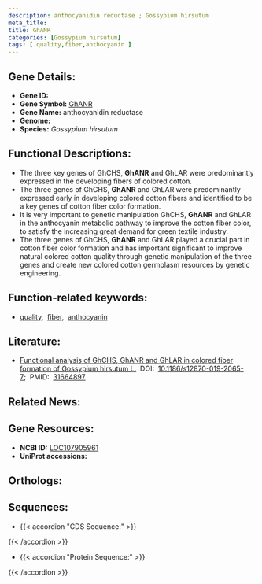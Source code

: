 ```yaml
---
description: anthocyanidin reductase ; Gossypium hirsutum
meta_title:
title: GhANR
categories: [Gossypium hirsutum]
tags: [ quality,fiber,anthocyanin ]
---
```


## Gene Details:
- **Gene ID:** []()
- **Gene Symbol:** <u>GhANR</u>
- **Gene Name:** anthocyanidin reductase
- **Genome:** []()
- **Species:** *Gossypium hirsutum*

## Functional Descriptions:
   - The three key genes of GhCHS, **GhANR** and GhLAR were predominantly expressed in the developing fibers of colored cotton.
   - The three genes of GhCHS, **GhANR** and GhLAR were predominantly expressed early in developing colored cotton fibers and identified to be a key genes of cotton fiber color formation.
   - It is very important to genetic manipulation GhCHS, **GhANR** and GhLAR in the anthocyanin metabolic pathway to improve the cotton fiber color, to satisfy the increasing great demand for green textile industry.
   - The three genes of GhCHS, **GhANR** and GhLAR played a crucial part in cotton fiber color formation and has important significant to improve natural colored cotton quality through genetic manipulation of the three genes and create new colored cotton germplasm resources by genetic engineering.

## Function-related keywords:
   - [quality](/tags/quality/),&nbsp;&nbsp;[fiber](/tags/fiber/),&nbsp;&nbsp;[anthocyanin](/tags/anthocyanin/)

## Literature:
   - [Functional analysis of GhCHS, GhANR and GhLAR in colored fiber formation of Gossypium hirsutum L.](https://doi.org/10.1186/s12870-019-2065-7)&nbsp;&nbsp;DOI:&nbsp;&nbsp;[10.1186/s12870-019-2065-7](https://doi.org/10.1186/s12870-019-2065-7);&nbsp;&nbsp;PMID:&nbsp;&nbsp;[31664897](https://pubmed.ncbi.nlm.nih.gov/31664897/)

## Related News:

## Gene Resources:
- **NCBI ID:**  [LOC107905961](https://www.ncbi.nlm.nih.gov/gene/?term=LOC107905961)
- **UniProt accessions:**  [](https://www.uniprot.org/uniprotkb//entry)

## Orthologs:

## Sequences:
- {{< accordion "CDS Sequence:" >}}

{{< /accordion >}}
- {{< accordion "Protein Sequence:" >}}

{{< /accordion >}}

